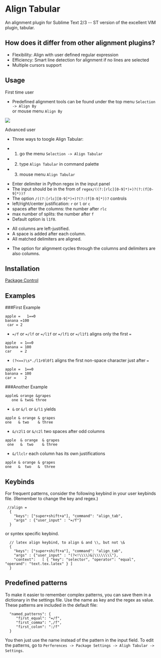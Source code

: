 Align Tabular
==============
An alignment plugin for Sublime Text 2/3 -- ST version of the excellent VIM plugin, tabular.

How does it differ from other alignment plugins?
------------
- Flexibility: Align with user defined regular expression
- Efficiency: Smart line detection for alignment if no lines are selected
- Multiple cursors support

Usage
------------
First time user

- Predefined alignment tools can be found under the top menu `Selection -> Align By`<br>
 or mouse menu `Align By`

<img src="https://github.com/randy3k/AlignTab/raw/master/alignby.png">

Advanced user

- Three ways to toogle Align Tabular:

 * 1. go the menu `Selection -> Align Tabular` 
 * 2. type `Align Tabular` in command palette
 * 3. mouse menu `Align Tabular`
  
- Enter delimiter in Python regex in the input panel
- The input should be in the from of `regex/((?:[rlc][0-9]*)+)?(?:(f[0-9]*))?`
- The option `/((?:[rlc][0-9]*)+)?(?:(f[0-9]*))?` controls
 - left/right/center justification: `r` or `l` or `c`
 - spaces after the columns: the number after `rlc`
 - max number of splits: the number after `f`
- Default option is `l1f0`. 
 * All columns are left-justified. 
 * A space is added after each column. 
 * All matched delimiters are aligned.
- The option for alignment cycles through the columns and delimiters are also columns.


Installation
------------
[Package Control](http://wbond.net/sublime_packages/package_control)


Examples
------------
###First Example
```
apple =   1==0
banana =100
 car = 2
```

- `=/f` or `=/lf` or `=/l1f` or `=/lf1` or `=/l1f1` aligns only the first `=`

```
apple  = 1==0
banana = 100
car    = 2
```

- `(?<==)\s*./l1r0l0f1` aligns the first non-space character just after `=`

```
apple =  1==0
banana = 100
car =    2
```


###Another Example
```
apple& orange &grapes
   one & two& three
```

- `&` or `&/l` or `&/l1` yields

```
apple & orange & grapes
one   & two    & three
```

- `&/c2l1` or `&/c2l` two spaces after odd columns

```
apple  & orange  & grapes
 one   &  two    & three
```

- `&/llclr` each column has its own justifications

```
apple & orange & grapes
one   &  two   &  three
```

Keybinds
------------
For frequent patterns, consider the following keybind in your user keybinds file. (Remember to change the key and regex.)

```
 //align =
  {
    "keys": ["super+shift+a"], "command": "align_tab",
    "args" : {"user_input" : "=/f"}
  }
```
or syntex specific keybind.
```
  // latex align keybind, to align & and \\, but not \&
  {
    "keys": ["super+shift+a"], "command": "align_tab",
    "args" : {"user_input" : "(?<!\\\\)&|\\\\\\\\"},
    "context":   [ { "key": "selector", "operator": "equal", "operand": "text.tex.latex" } ]
  }
```



Predefined patterns
------------
To make it easier to remember complex patterns, you can save them in
a dictionary in the settings file. Use the name as key and the regex as value.
These patterns are included in the default file:

```
  "named_patterns": {
     "first_equal": "=/f",
     "first_comma": ",/f",
     "first_colon": ":/f"
  }
```

You then just use the name instead of the pattern in the input field.
To edit the patterns, go to `Perferences -> Package Settings -> Aligh Tabular -> Settings`.

